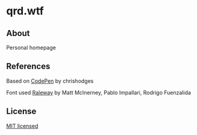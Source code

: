 # qrd.wtf

## About

Personal homepage

## References

Based on [CodePen](https://codepen.io/chrishodges27/pen/QxGdmb) by chrishodges

Font used [Raleway](https://fonts.google.com/specimen/Raleway) by Matt McInerney, Pablo Impallari, Rodrigo Fuenzalida

## License

[MIT licensed](LICENSE)

